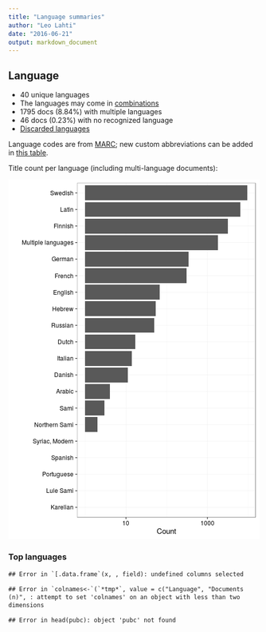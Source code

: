 ```yaml
---
title: "Language summaries"
author: "Leo Lahti"
date: "2016-06-21"
output: markdown_document
---
```


## Language

 * 40 unique languages
 * The languages may come in [combinations](output.tables/language_conversions.csv)
 * 1795 docs (8.84%) with multiple languages
 * 46 docs (0.23%) with no recognized language 
 * [Discarded languages](output.tables/language_discarded.csv)

Language codes are from [MARC](http://www.loc.gov/marc/languages/language_code.html); new custom abbreviations can be added in [this table](https://github.com/rOpenGov/bibliographica/blob/master/inst/extdata/language_abbreviations.csv).

Title count per language (including multi-language documents):

![plot of chunk summarylang](figure/summarylang-1.png)


### Top languages


```
## Error in `[.data.frame`(x, , field): undefined columns selected
```

```
## Error in `colnames<-`(`*tmp*`, value = c("Language", "Documents (n)", : attempt to set 'colnames' on an object with less than two dimensions
```

```
## Error in head(pubc): object 'pubc' not found
```


